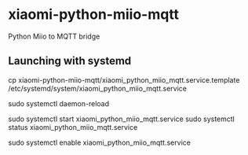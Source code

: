 # xiaomi-python-miio-mqtt
Python Miio to MQTT bridge

## Launching with systemd

 cp xiaomi-python-miio-mqtt/xiaomi_python_miio_mqtt.service.template /etc/systemd/system/xiaomi_python_miio_mqtt.service

sudo systemctl daemon-reload

sudo systemctl start xiaomi_python_miio_mqtt.service
sudo systemctl status xiaomi_python_miio_mqtt.service

sudo systemctl enable xiaomi_python_miio_mqtt.service
